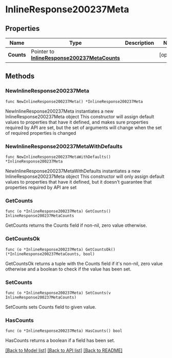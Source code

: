 # InlineResponse200237Meta

## Properties

Name | Type | Description | Notes
------------ | ------------- | ------------- | -------------
**Counts** | Pointer to [**InlineResponse200237MetaCounts**](InlineResponse200237MetaCounts.md) |  | [optional] 

## Methods

### NewInlineResponse200237Meta

`func NewInlineResponse200237Meta() *InlineResponse200237Meta`

NewInlineResponse200237Meta instantiates a new InlineResponse200237Meta object
This constructor will assign default values to properties that have it defined,
and makes sure properties required by API are set, but the set of arguments
will change when the set of required properties is changed

### NewInlineResponse200237MetaWithDefaults

`func NewInlineResponse200237MetaWithDefaults() *InlineResponse200237Meta`

NewInlineResponse200237MetaWithDefaults instantiates a new InlineResponse200237Meta object
This constructor will only assign default values to properties that have it defined,
but it doesn't guarantee that properties required by API are set

### GetCounts

`func (o *InlineResponse200237Meta) GetCounts() InlineResponse200237MetaCounts`

GetCounts returns the Counts field if non-nil, zero value otherwise.

### GetCountsOk

`func (o *InlineResponse200237Meta) GetCountsOk() (*InlineResponse200237MetaCounts, bool)`

GetCountsOk returns a tuple with the Counts field if it's non-nil, zero value otherwise
and a boolean to check if the value has been set.

### SetCounts

`func (o *InlineResponse200237Meta) SetCounts(v InlineResponse200237MetaCounts)`

SetCounts sets Counts field to given value.

### HasCounts

`func (o *InlineResponse200237Meta) HasCounts() bool`

HasCounts returns a boolean if a field has been set.


[[Back to Model list]](../README.md#documentation-for-models) [[Back to API list]](../README.md#documentation-for-api-endpoints) [[Back to README]](../README.md)


